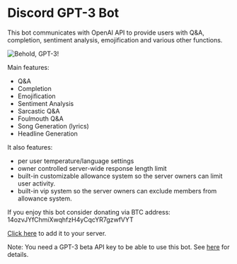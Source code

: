 # Discord GPT-3 Bot
This bot communicates with OpenAI API to provide users with Q&A, completion, sentiment analysis, emojification and various other functions. 

![Behold, GPT-3!](https://media3.giphy.com/media/YrOpuf4j4Z5NnoHmgl/giphy.gif)

Main features:
* Q&A
* Completion
* Emojification
* Sentiment Analysis
* Sarcastic Q&A
* Foulmouth Q&A
* Song Generation (lyrics)
* Headline Generation


It also features:
* per user temperature/language settings
* owner controlled server-wide response length limit
* built-in customizable allowance system so the server owners can limit user activity.
* built-in vip system so the server owners can exclude members from allowance system.

If you enjoy this bot consider donating via BTC address: 14ozvJYfChmiXwqhfzH4yCqcYR7gzwfVYT

[Click here](https://top.gg/bot/783391906309865483) to add it to your server.

Note: You need a GPT-3 beta API key to be able to use this bot. See [here](https://beta.openai.com/) for details.
